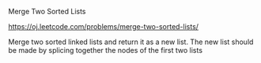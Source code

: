 Merge Two Sorted Lists

https://oj.leetcode.com/problems/merge-two-sorted-lists/

Merge two sorted linked lists and return it as a new list. The new list should be made by splicing together the nodes of the first two lists

